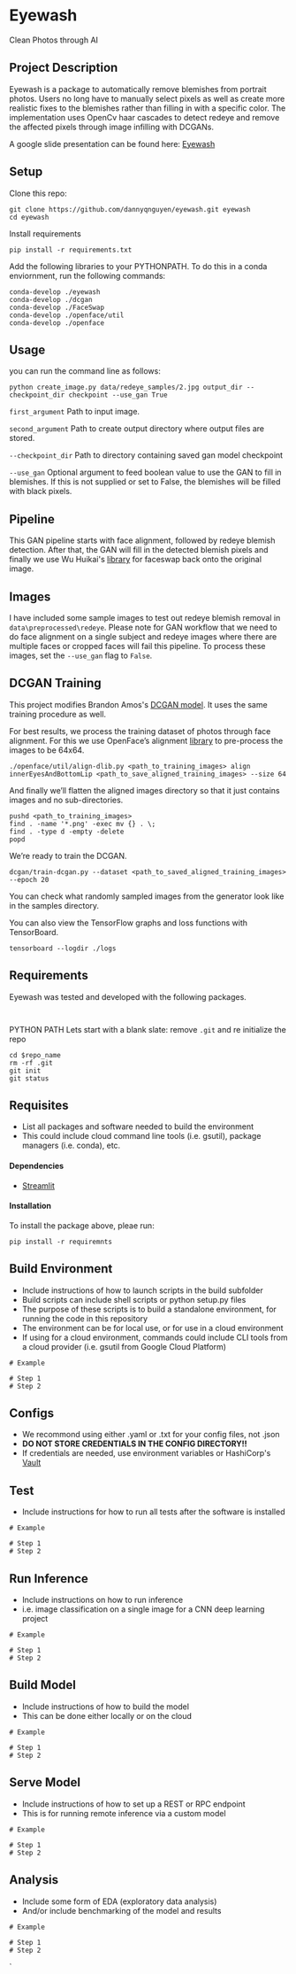 # Eyewash
Clean Photos through AI

## Project Description
Eyewash is a package to automatically remove blemishes from portrait photos. Users no long have to manually select pixels as well as create more realistic fixes to the blemishes rather than filling in with a specific color.  The implementation uses OpenCv haar cascades to detect redeye and remove the affected pixels through image infilling with DCGANs.   

A google slide presentation can be found here: [Eyewash](http://tinyurl.com/redeyewash)

## Setup

Clone this repo:

```
git clone https://github.com/dannyqnguyen/eyewash.git eyewash
cd eyewash
```

Install requirements
```
pip install -r requirements.txt
```

Add the following libraries to your PYTHONPATH. To do this in a conda enviornment, run the following commands:

```
conda-develop ./eyewash
conda-develop ./dcgan
conda-develop ./FaceSwap
conda-develop ./openface/util
conda-develop ./openface
```


## Usage


you can run the command line as follows:

```
python create_image.py data/redeye_samples/2.jpg output_dir --checkpoint_dir checkpoint --use_gan True
```

`first_argument` Path to input image.

`second_argument` Path to create output directory where output files are stored.

`--checkpoint_dir` Path to directory containing saved gan model checkpoint

`--use_gan` Optional argument to feed boolean value to use the GAN to fill in blemishes. If this is not supplied or set to False, the blemishes will be filled with black pixels.  

## Pipeline
This GAN pipeline starts with face alignment, followed by redeye blemish detection. After that, the GAN will fill in the detected blemish pixels and finally we use Wu Huikai's [library](https://github.com/wuhuikai/FaceSwap) for faceswap back onto the original image.  

## Images
I have included some sample images to test out redeye blemish removal in `data\preprocessed\redeye`. Please note for GAN workflow that we need to do face alignment on a single subject and redeye images where there are multiple faces or cropped faces will fail this pipeline. To process these images, set the `--use_gan` flag to `False`.

## DCGAN Training
This project modifies Brandon Amos's [DCGAN model](https://github.com/bamos/dcgan-completion.tensorflow). It uses the same training procedure as well. 

For best results, we process the training dataset of photos through face alignment. For this we use OpenFace’s alignment [library](https://cmusatyalab.github.io/openface/) to pre-process the images to be 64x64.

```
./openface/util/align-dlib.py <path_to_training_images> align innerEyesAndBottomLip <path_to_save_aligned_training_images> --size 64
```

And finally we’ll flatten the aligned images directory so that it just contains images and no sub-directories.

```
pushd <path_to_training_images>
find . -name '*.png' -exec mv {} . \;
find . -type d -empty -delete
popd
```

We’re ready to train the DCGAN. 

```
dcgan/train-dcgan.py --dataset <path_to_saved_aligned_training_images> --epoch 20
```

You can check what randomly sampled images from the generator look like in the samples directory.

You can also view the TensorFlow graphs and loss functions with TensorBoard.

```
tensorboard --logdir ./logs
```


## Requirements
Eyewash was tested and developed with the following packages.
```


```
PYTHON PATH
Lets start with a blank slate: remove `.git` and re initialize the repo
```
cd $repo_name
rm -rf .git   
git init   
git status
```  

## Requisites

- List all packages and software needed to build the environment
- This could include cloud command line tools (i.e. gsutil), package managers (i.e. conda), etc.

#### Dependencies

- [Streamlit](streamlit.io)

#### Installation
To install the package above, pleae run:
```shell
pip install -r requiremnts
```

## Build Environment
- Include instructions of how to launch scripts in the build subfolder
- Build scripts can include shell scripts or python setup.py files
- The purpose of these scripts is to build a standalone environment, for running the code in this repository
- The environment can be for local use, or for use in a cloud environment
- If using for a cloud environment, commands could include CLI tools from a cloud provider (i.e. gsutil from Google Cloud Platform)
```
# Example

# Step 1
# Step 2
```

## Configs
- We recommond using either .yaml or .txt for your config files, not .json
- **DO NOT STORE CREDENTIALS IN THE CONFIG DIRECTORY!!**
- If credentials are needed, use environment variables or HashiCorp's [Vault](https://www.vaultproject.io/)


## Test
- Include instructions for how to run all tests after the software is installed
```
# Example

# Step 1
# Step 2
```

## Run Inference
- Include instructions on how to run inference
- i.e. image classification on a single image for a CNN deep learning project
```
# Example

# Step 1
# Step 2
```

## Build Model
- Include instructions of how to build the model
- This can be done either locally or on the cloud
```
# Example

# Step 1
# Step 2
```

## Serve Model
- Include instructions of how to set up a REST or RPC endpoint
- This is for running remote inference via a custom model
```
# Example

# Step 1
# Step 2
```

## Analysis
- Include some form of EDA (exploratory data analysis)
- And/or include benchmarking of the model and results
```
# Example

# Step 1
# Step 2
```
`
